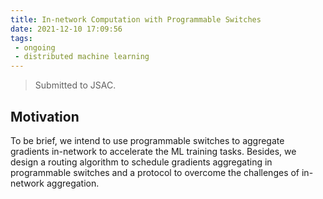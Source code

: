 ```yaml
---
title: In-network Computation with Programmable Switches
date: 2021-12-10 17:09:56
tags:
 - ongoing
 - distributed machine learning
---
```


> Submitted to JSAC.

## Motivation

To be brief, we intend to use programmable switches to aggregate gradients in-network to accelerate the ML training tasks. Besides, we design a routing algorithm to schedule gradients aggregating in programmable switches and a protocol to overcome the challenges of in-network aggregation.

